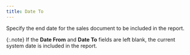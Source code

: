 ```yaml
---
title: Date To
---
```



Specify the end date for the sales document to be included in the report.


{:.note}
If the **Date 
 From** and **Date To** fields  are left blank, the current system date is included in the report.
